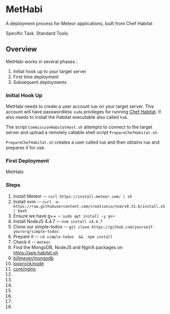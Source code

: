 # MetHabi

A deployment process for Meteor applications, built from Chef Habitat

Specific Task.  Standard Tools.

## Overview

MetHabi works in several phases :

1. Initial hook up to your target server
2. First time deployment
3. Subsequent deployments

### Initial Hook Up

MetHabi needs to create a user account `hab` on your target server.  This account will have passwordless `sudo` privileges for running [Chef Habitat](https://www.habitat.sh/).  It also needs to install the Habitat executable also called `hab`.

The script `CommissionHabitatHost.sh` attempts to connect to the target server and upload a remotely callable shell script `PrepareChefHabitat.sh`.

`PrepareChefHabitat.sh` creates a user called `hab` and then obtains `hab` and prepares it for use.


### First Deployment

MetHabi

### Steps

1. Install Meteor -- ```curl https://install.meteor.com/ | sh```
1. Install nvm -- ```curl -o- https://raw.githubusercontent.com/creationix/nvm/v0.31.6/install.sh | bash```
1. Ensure we have g++ -- ```sudo apt install -y g++```
1. Install NodeJS 4.4.7 -- ```nvm install v4.4.7```
1. Clone our simple-todos -- ```git clone https://github.com/yourse1f-yourorg/simple-todos```
1. Prepare it -- ```cd simple-todos  &&  npm install```
1. Check it -- ```meteor```
1. Find the MongoDB, NodeJS and NginX packages on https://app.habitat.sh
  1. [billmeyer/mongodb](https://app.habitat.sh/#/pkgs/billmeyer/mongodb/3.2.6/20160824195527)
  2. [looprock/node](https://app.habitat.sh/#/pkgs/looprock/node/4.4.7/20160710215340)
  3. [core/nginx](https://app.habitat.sh/#/pkgs/core/nginx/1.10.1/20160818203156)
1.
1.
1.
1.
1.
1.
1.

